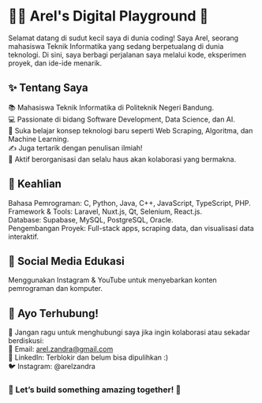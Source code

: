 # 👨‍💻 Arel's Digital Playground 🌟
Selamat datang di sudut kecil saya di dunia coding! Saya Arel, seorang mahasiswa Teknik Informatika yang sedang berpetualang di dunia teknologi. Di sini, saya berbagi perjalanan saya melalui kode, eksperimen proyek, dan ide-ide menarik.

## ✨ Tentang Saya
📚 Mahasiswa Teknik Informatika di Politeknik Negeri Bandung.<br>
💻 Passionate di bidang Software Development, Data Science, dan AI.<br>
🧠 Suka belajar konsep teknologi baru seperti Web Scraping, Algoritma, dan Machine Learning.<br>
✍️ Juga tertarik dengan penulisan ilmiah!<br>
🌟 Aktif berorganisasi dan selalu haus akan kolaborasi yang bermakna.<br>

## 🚀 Keahlian
Bahasa Pemrograman: C, Python, Java, C++, JavaScript, TypeScript, PHP.<br>
Framework & Tools: Laravel, Nuxt.js, Qt, Selenium, React.js.<br>
Database: Supabase, MySQL, PostgreSQL, Oracle.<br>
Pengembangan Proyek: Full-stack apps, scraping data, dan visualisasi data interaktif.<br>

## 🎨 Social Media Edukasi
Menggunakan Instagram & YouTube untuk menyebarkan konten pemrograman dan komputer.

## 🎯 Ayo Terhubung!
💌 Jangan ragu untuk menghubungi saya jika ingin kolaborasi atau sekadar berdiskusi:<br>
📧 Email: arel.zandra@gmail.com<br>
🔗 LinkedIn: Terblokir dan belum bisa dipulihkan :)<br>
🐦 Instagram: @arelzandra<br>

### 🚀 Let’s build something amazing together! 🌟
